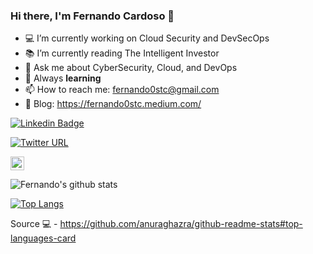 ### Hi there, I'm Fernando Cardoso 👋

- :computer: I’m currently working on Cloud Security and DevSecOps
- :books: I’m currently reading The Intelligent Investor
- 💬 Ask me about CyberSecurity, Cloud, and DevOps
- :brain: Always **learning**
- 📫 How to reach me: fernando0stc@gmail.com
- 📝 Blog: https://fernando0stc.medium.com/


[![Linkedin Badge](https://img.shields.io/badge/-LinkedIn-blue?style=flat-square&logo=Linkedin&logoColor=white&link=https://www.linkedin.com/in/fernandoc/)](https://www.linkedin.com/in/fernandoc/)

[![Twitter URL](https://img.shields.io/static/v1?message=@Fernando0stc&label=&nbsp;&color=1ca0f1&style=flat-square&logo=twitter&labelColor=1ca0f1&logoColor=white)](https://twitter.com/Fernando0stc)

[<img src="https://img.shields.io/github/followers/fernandostc?label=follow&style=social" height="22" title="Follow me" />](https://github.com/fernandostc) 

![Fernando's github stats](https://github-readme-stats.vercel.app/api?username=fernandostc&show_icons=true&theme=tokyonight&count_private=true)

[![Top Langs](https://github-readme-stats.vercel.app/api/top-langs/?username=fernandostc&layout=compact&hide=java)](https://github.com/fernandostc/github-readme-stats)

Source 💻 - https://github.com/anuraghazra/github-readme-stats#top-languages-card
